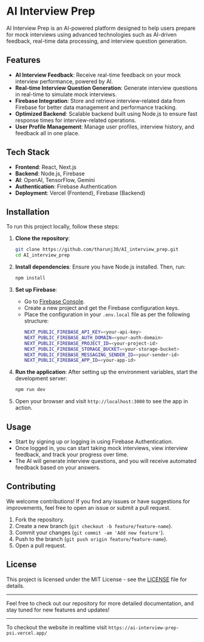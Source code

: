 
# AI Interview Prep

AI Interview Prep is an AI-powered platform designed to help users prepare for mock interviews using advanced technologies such as AI-driven feedback, real-time data processing, and interview question generation.

## Features

- **AI Interview Feedback**: Receive real-time feedback on your mock interview performance, powered by AI.
- **Real-time Interview Question Generation**: Generate interview questions in real-time to simulate mock interviews.
- **Firebase Integration**: Store and retrieve interview-related data from Firebase for better data management and performance tracking.
- **Optimized Backend**: Scalable backend built using Node.js to ensure fast response times for interview-related operations.
- **User Profile Management**: Manage user profiles, interview history, and feedback all in one place.

## Tech Stack

- **Frontend**: React, Next.js
- **Backend**: Node.js, Firebase
- **AI**: OpenAI, TensorFlow, Gemini
- **Authentication**: Firebase Authentication
- **Deployment**: Vercel (Frontend), Firebase (Backend)

## Installation

To run this project locally, follow these steps:

1. **Clone the repository**:
   ```bash
   git clone https://github.com/tharunj30/AI_interview_prep.git
   cd AI_interview_prep
   ```

2. **Install dependencies**:
   Ensure you have Node.js installed. Then, run:
   ```bash
   npm install
   ```

3. **Set up Firebase**:
   - Go to [Firebase Console](https://console.firebase.google.com/).
   - Create a new project and get the Firebase configuration keys.
   - Place the configuration in your `.env.local` file as per the following structure:
     ```bash
     NEXT_PUBLIC_FIREBASE_API_KEY=<your-api-key>
     NEXT_PUBLIC_FIREBASE_AUTH_DOMAIN=<your-auth-domain>
     NEXT_PUBLIC_FIREBASE_PROJECT_ID=<your-project-id>
     NEXT_PUBLIC_FIREBASE_STORAGE_BUCKET=<your-storage-bucket>
     NEXT_PUBLIC_FIREBASE_MESSAGING_SENDER_ID=<your-sender-id>
     NEXT_PUBLIC_FIREBASE_APP_ID=<your-app-id>
     ```

4. **Run the application**:
   After setting up the environment variables, start the development server:
   ```bash
   npm run dev
   ```

5. Open your browser and visit `http://localhost:3000` to see the app in action.

## Usage

- Start by signing up or logging in using Firebase Authentication.
- Once logged in, you can start taking mock interviews, view interview feedback, and track your progress over time.
- The AI will generate interview questions, and you will receive automated feedback based on your answers.

## Contributing

We welcome contributions! If you find any issues or have suggestions for improvements, feel free to open an issue or submit a pull request.

1. Fork the repository.
2. Create a new branch (`git checkout -b feature/feature-name`).
3. Commit your changes (`git commit -am 'Add new feature'`).
4. Push to the branch (`git push origin feature/feature-name`).
5. Open a pull request.

## License

This project is licensed under the MIT License - see the [LICENSE](LICENSE) file for details.

---

Feel free to check out our repository for more detailed documentation, and stay tuned for new features and updates!

---

To checkout the website in realtime visit `https://ai-interview-prep-psi.vercel.app/`
